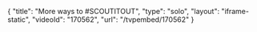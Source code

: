 {
    "title": "More ways to #SCOUTITOUT",
    "type": "solo",
    "layout": "iframe-static",
    "videoId": "170562",
    "url": "\/tvpembed\/170562"
}